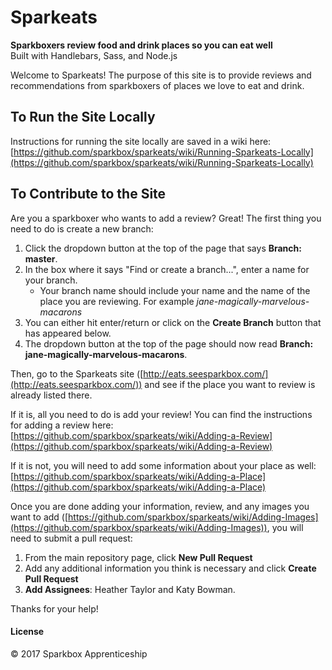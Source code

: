 # Sparkeats
**Sparkboxers review food and drink places so you can eat well**  
Built with Handlebars, Sass, and Node.js

Welcome to Sparkeats! The purpose of this site is to provide reviews and recommendations from sparkboxers of places we love to eat and drink.

## To Run the Site Locally
Instructions for running the site locally are saved in a wiki here: [https://github.com/sparkbox/sparkeats/wiki/Running-Sparkeats-Locally](https://github.com/sparkbox/sparkeats/wiki/Running-Sparkeats-Locally)

## To Contribute to the Site
Are you a sparkboxer who wants to add a review? Great! The first thing you need to do is create a new branch:
1. Click the dropdown button at the top of the page that says **Branch: master**.
2. In the box where it says "Find or create a branch...", enter a name for your branch.
    * Your branch name should include your name and the name of the place you are reviewing. For example *jane-magically-marvelous-macarons*
3. You can either hit enter/return or click on the **Create Branch** button that has appeared below.
4. The dropdown button at the top of the page should now read **Branch: jane-magically-marvelous-macarons**.

Then, go to the Sparkeats site ([http://eats.seesparkbox.com/](http://eats.seesparkbox.com/)) and see if the place you want to review is already listed there.

If it is, all you need to do is add your review! You can find the instructions for adding a review here: [https://github.com/sparkbox/sparkeats/wiki/Adding-a-Review](https://github.com/sparkbox/sparkeats/wiki/Adding-a-Review)

If it is not, you will need to add some information about your place as well: [https://github.com/sparkbox/sparkeats/wiki/Adding-a-Place](https://github.com/sparkbox/sparkeats/wiki/Adding-a-Place)

Once you are done adding your information, review, and any images you want to add ([https://github.com/sparkbox/sparkeats/wiki/Adding-Images](https://github.com/sparkbox/sparkeats/wiki/Adding-Images)), you will need to submit a pull request:
1. From the main repository page, click **New Pull Request**
2. Add any additional information you think is necessary and click **Create Pull Request**
3. **Add Assignees**: Heather Taylor and Katy Bowman.

Thanks for your help!

#### License
&copy; 2017 Sparkbox Apprenticeship
